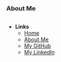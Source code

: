 ### About Me
```markdown

```
- **Links**
  - [Home](index.md) 
  - [About Me](about.md) 
  - [My GitHub](https://github.com/RobertBeauchampIV) 
  - [My LinkedIn](https://www.linkedin.com/in/robertbeauchamp/)

```markdown

```
